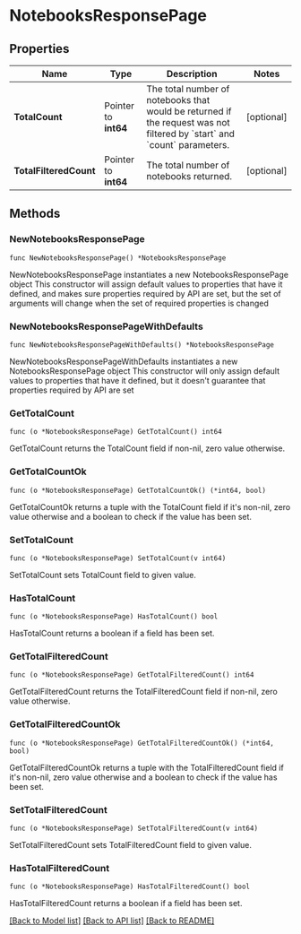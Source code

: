 # NotebooksResponsePage

## Properties

Name | Type | Description | Notes
---- | ---- | ----------- | ------
**TotalCount** | Pointer to **int64** | The total number of notebooks that would be returned if the request was not filtered by &#x60;start&#x60; and &#x60;count&#x60; parameters. | [optional] 
**TotalFilteredCount** | Pointer to **int64** | The total number of notebooks returned. | [optional] 

## Methods

### NewNotebooksResponsePage

`func NewNotebooksResponsePage() *NotebooksResponsePage`

NewNotebooksResponsePage instantiates a new NotebooksResponsePage object
This constructor will assign default values to properties that have it defined,
and makes sure properties required by API are set, but the set of arguments
will change when the set of required properties is changed

### NewNotebooksResponsePageWithDefaults

`func NewNotebooksResponsePageWithDefaults() *NotebooksResponsePage`

NewNotebooksResponsePageWithDefaults instantiates a new NotebooksResponsePage object
This constructor will only assign default values to properties that have it defined,
but it doesn't guarantee that properties required by API are set

### GetTotalCount

`func (o *NotebooksResponsePage) GetTotalCount() int64`

GetTotalCount returns the TotalCount field if non-nil, zero value otherwise.

### GetTotalCountOk

`func (o *NotebooksResponsePage) GetTotalCountOk() (*int64, bool)`

GetTotalCountOk returns a tuple with the TotalCount field if it's non-nil, zero value otherwise
and a boolean to check if the value has been set.

### SetTotalCount

`func (o *NotebooksResponsePage) SetTotalCount(v int64)`

SetTotalCount sets TotalCount field to given value.

### HasTotalCount

`func (o *NotebooksResponsePage) HasTotalCount() bool`

HasTotalCount returns a boolean if a field has been set.

### GetTotalFilteredCount

`func (o *NotebooksResponsePage) GetTotalFilteredCount() int64`

GetTotalFilteredCount returns the TotalFilteredCount field if non-nil, zero value otherwise.

### GetTotalFilteredCountOk

`func (o *NotebooksResponsePage) GetTotalFilteredCountOk() (*int64, bool)`

GetTotalFilteredCountOk returns a tuple with the TotalFilteredCount field if it's non-nil, zero value otherwise
and a boolean to check if the value has been set.

### SetTotalFilteredCount

`func (o *NotebooksResponsePage) SetTotalFilteredCount(v int64)`

SetTotalFilteredCount sets TotalFilteredCount field to given value.

### HasTotalFilteredCount

`func (o *NotebooksResponsePage) HasTotalFilteredCount() bool`

HasTotalFilteredCount returns a boolean if a field has been set.


[[Back to Model list]](../README.md#documentation-for-models) [[Back to API list]](../README.md#documentation-for-api-endpoints) [[Back to README]](../README.md)


